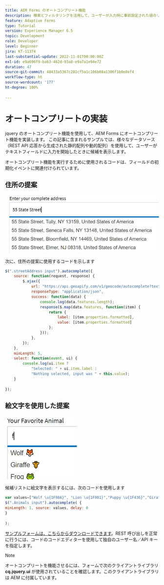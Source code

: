 ```yaml
---
title: AEM Forms のオートコンプリート機能
description: 検索とフィルタリングを活用して、ユーザーが入力時に事前設定された値のリストから素早く検索および選択できるようにします。
feature: Adaptive Forms
type: Tutorial
version: Experience Manager 6.5
topic: Development
role: Developer
level: Beginner
jira: KT-11374
last-substantial-update: 2022-11-01T00:00:00Z
exl-id: e9a696f9-ba63-462d-93a8-e9a7a1e94e72
duration: 47
source-git-commit: 48433a5367c281cf5a1c106b08a1306f1b0e8ef4
workflow-type: ht
source-wordcount: '177'
ht-degree: 100%

---
```


# オートコンプリートの実装

jquery のオートコンプリート機能を使用して、AEM Forms にオートコンプリート機能を実装します。
この記事に含まれるサンプルでは、様々なデータソース（REST API 応答から生成された静的配列や動的配列）を使用して、ユーザーがテキストフィールドに入力を開始したときに候補を表示します。

オートコンプリート機能を実行するために使用されるコードは、フィールドの初期化イベントに関連付けられています。

## 住所の提案

![country-suggestions](assets/auto-complete2.png)



次に、住所の提案に使用するコードを示します

```javascript
$(".streetAddress input").autocomplete({
    source: function(request, response) {
        $.ajax({
            url: "https://api.geoapify.com/v1/geocode/autocomplete?text=" + request.term + "&apiKey=Your API Key", //please get your own API key with geoapify.com
            responseType: "application/json",
            success: function(data) {
                console.log(data.features.length);
                response($.map(data.features, function(item) {
                    return {
                        label: [item.properties.formatted],
                        value: [item.properties.formatted]
                    };
                }));
            },
        });
    },
    minLength: 5,
    select: function(event, ui) {
        console.log(ui.item ?
            "Selected: " + ui.item.label :
            "Nothing selected, input was " + this.value);
    }

});
```





## 絵文字を使用した提案

![country-suggestions](assets/auto-complete3.png)

候補リストに絵文字を表示するには、次のコードを使用します

```javascript
var values=["Wolf \u{1F98A}", "Lion \u{1F981}","Puppy \u{1F436}","Giraffe \u{1F992}","Frog \u{1F438}"];
$(".Animals input").autocomplete( {
minLength: 1, source: values, delay: 0
}

);
```

[サンプルフォームは、こちらからダウンロードできます](assets/auto-complete-form.zip)。REST 呼び出しを正常に行うには、コードのコードエディターを使用して独自のユーザー名／API キーを指定します。

>[!NOTE]
>
> オートコンプリートを機能させるには、フォームで次のクライアントライブラリ **cq.jquery.ui** が使用されていることを確認します。このクライアントライブラリは AEM に付属しています。

